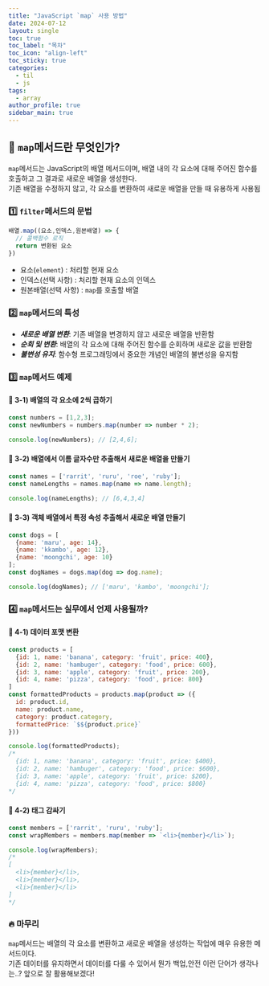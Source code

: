 ```yaml
---
title: "JavaScript `map` 사용 방법"
date: 2024-07-12
layout: single
toc: true
toc_label: "목차"
toc_icon: "align-left"
toc_sticky: true
categories:
  - til
  - js
tags:
  - array
author_profile: true
sidebar_main: true
---
```


## :ledger: `map`메서드란 무엇인가?
`map`메서드는 JavaScript의 배열 메서드이며, 배열 내의 각 요소에 대해 주어진 함수를 호출하고 그 결과로 새로운 배열을 생성한다.<br/>
기존 배열을 수정하지 않고, 각 요소를 변환하여 새로운 배열을 만들 때 유용하게 사용됨


### :one: `filter`메서드의 문법

```javascript
배열.map((요소,인덱스,원본배열) => {
  // 콜백함수 로직
  return 변환된 요소
})
```
   - 요소(`element`) : 처리할 현재 요소 
   - 인덱스(선택 사항) : 처리할 현재 요소의 인덱스
   - 원본배열(선택 사항) : `map`를 호출할 배열

### :two: `map`메서드의 특성
   - ***새로운 배열 변환***: 기존 배열을 변경하지 않고 새로운 배열을 반환함
   - ***순회 및 변환***: 배열의 각 요소에 대해 주어진 함수를 순회하며 새로운 값을 반환함
   - ***불변성 유지***: 함수형 프로그래밍에서 중요한 개념인 배열의 불변성을 유지함

### :three: `map`메서드 예제 

#### :pushpin: 3-1) 배열의 각 요소에 2씩 곱하기
```javascript
const numbers = [1,2,3];
const newNumbers = numbers.map(number => number * 2);

console.log(newNumbers); // [2,4,6];
```

#### :pushpin: 3-2) 배열에서 이름 글자수만 추출해서 새로운 배열을 만들기
```javascript
const names = ['rarrit', 'ruru', 'roe', 'ruby'];
const nameLengths = names.map(name => name.length);

console.log(nameLengths); // [6,4,3,4]
```

#### :pushpin: 3-3) 객체 배열에서 특정 속성 추출해서 새로운 배열 만들기
```javascript
const dogs = [
  {name: 'maru', age: 14},
  {name: 'kkambo', age: 12},
  {name: 'moongchi', age: 10}
];
const dogNames = dogs.map(dog => dog.name);

console.log(dogNames); // ['maru', 'kambo', 'moongchi'];
```

### :four: `map`메서드는 실무에서 언제 사용될까?

#### :pushpin: 4-1) 데이터 포맷 변환
```javascript
const products = [
  {id: 1, name: 'banana', category: 'fruit', price: 400},
  {id: 2, name: 'hambuger', category: 'food', price: 600},
  {id: 3, name: 'apple', category: 'fruit', price: 200},
  {id: 4, name: 'pizza', category: 'food', price: 800}
]
const formattedProducts = products.map(product => ({
  id: product.id,
  name: product.name,
  category: product.category,
  formattedPrice: `$${product.price}`
}))

console.log(formattedProducts);
/*
  {id: 1, name: 'banana', category: 'fruit', price: $400},
  {id: 2, name: 'hambuger', category: 'food', price: $600},
  {id: 3, name: 'apple', category: 'fruit', price: $200},
  {id: 4, name: 'pizza', category: 'food', price: $800}
*/

```

#### :pushpin: 4-2) 태그 감싸기
```javascript
const members = ['rarrit', 'ruru', 'ruby'];
const wrapMembers = members.map(member => `<li>{member}</li>`);

console.log(wrapMembers);
/*
[
  <li>{member}</li>,
  <li>{member}</li>,
  <li>{member}</li>
]
*/
```


### :fire: 마무리
`map`메서드는 배열의 각 요소를 변환하고 새로운 배열을 생성하는 작업에 매우 유용한 메서드이다.<br/>
기존 데이터를 유지하면서 데이터를 다룰 수 있어서 뭔가 백업,안전 이런 단어가 생각나는..? 앞으로 잘 활용해보겠다!


